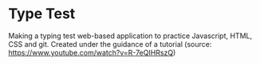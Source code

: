 # Type Test

Making a typing test web-based application to practice Javascript, HTML, CSS and git. Created under the guidance of a tutorial (source: https://www.youtube.com/watch?v=R-7eQIHRszQ)